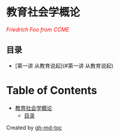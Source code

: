 # 教育社会学概论
<font color=#FF000> *Friedrich Foo from CCME* </font>
## 目录
- [第一讲 从教育说起](#第一讲 从教育说起)

Table of Contents
=================

   * [教育社会学概论]()
      * [目录]()

Created by [gh-md-toc](https://github.com/ekalinin/github-markdown-toc)
